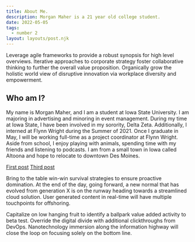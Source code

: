 ```yaml
---
title: About Me.
description: Morgan Maher is a 21 year old college student.
date: 2022-05-05
tags:
  - number 2
layout: layouts/post.njk
---
```

Leverage agile frameworks to provide a robust synopsis for high level overviews. Iterative approaches to corporate strategy foster collaborative thinking to further the overall value proposition. Organically grow the holistic world view of disruptive innovation via workplace diversity and empowerment.

## Who am I?
My name is Morgan Maher, and I am a student at Iowa State University. I am majoring in advertising and minoring in event management. During my time at Iowa State, I have been involved in my sorority, Delta Zeta. Additionally, I interned at Flynn Wright during the Summer of 2021. Once I graduate in May, I will be working full-time as a project coordinator at Flynn Wright. Aside from school, I enjoy playing with animals, spending time with my friends and listening to podcasts. I am from a small town in Iowa called Altoona and hope to relocate to downtown Des Moines.  

<a href="{{ '/posts/firstpost/' | url }}">First post</a>
<a href="{{ '/posts/thirdpost/' | url }}">Third post</a>

Bring to the table win-win survival strategies to ensure proactive domination. At the end of the day, going forward, a new normal that has evolved from generation X is on the runway heading towards a streamlined cloud solution. User generated content in real-time will have multiple touchpoints for offshoring.

Capitalize on low hanging fruit to identify a ballpark value added activity to beta test. Override the digital divide with additional clickthroughs from DevOps. Nanotechnology immersion along the information highway will close the loop on focusing solely on the bottom line.
